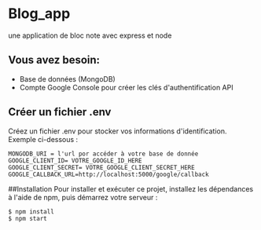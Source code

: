 # Blog_app
 une application de bloc note avec express et node 

## Vous avez besoin:
- Base de données (MongoDB)
- Compte Google Console pour créer les clés d'authentification API

## Créer un fichier .env
Créez un fichier .env pour stocker vos informations d'identification. Exemple ci-dessous :

```
MONGODB_URI = l'url por accéder à votre base de donnée
GOOGLE_CLIENT_ID= VOTRE_GOOGLE_ID_HERE
GOOGLE_CLIENT_SECRET= VOTRE_GOOGLE_CLIENT_SECRET_HERE
GOOGLE_CALLBACK_URL=http://localhost:5000/google/callback
```

##Installation
Pour installer et exécuter ce projet, installez les dépendances à l'aide de npm, puis démarrez votre serveur :

```
$ npm install
$ npm start
```